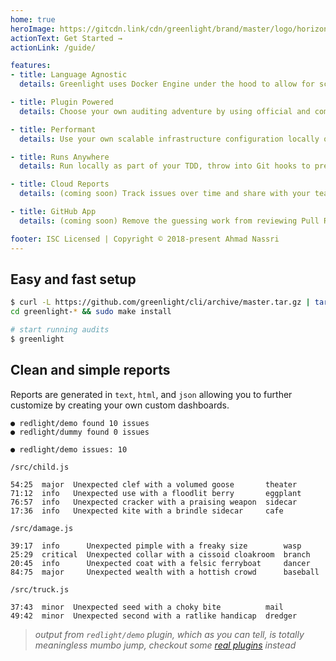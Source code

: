 ```yaml
---
home: true
heroImage: https://gitcdn.link/cdn/greenlight/brand/master/logo/horizontal.svg
actionText: Get Started →
actionLink: /guide/

features:
- title: Language Agnostic
  details: Greenlight uses Docker Engine under the hood to allow for scalable operations and language agnostic plugins.

- title: Plugin Powered
  details: Choose your own auditing adventure by using official and community created plugins, as well as your own custom private plugins.

- title: Performant
  details: Use your own scalable infrastructure configuration locally or in the cloud, with tools such as Docker Swarm to run audits in parallel.

- title: Runs Anywhere
  details: Run locally as part of your TDD, throw into Git hooks to prevent mistakes, or run as part of your CI/CD platform for ultimate gating of team mistakes.

- title: Cloud Reports
  details: (coming soon) Track issues over time and share with your team through a simple and easy to use Dashboard.

- title: GitHub App
  details: (coming soon) Remove the guessing work from reviewing Pull Requests, provide a helpful and detailed change requests for contributors.

footer: ISC Licensed | Copyright © 2018-present Ahmad Nassri
---
```


## Easy and fast setup

```bash
$ curl -L https://github.com/greenlight/cli/archive/master.tar.gz | tar xvz
cd greenlight-* && sudo make install

# start running audits
$ greenlight
```

## Clean and simple reports

Reports are generated in `text`, `html`, and `json` allowing you to further customize by creating your own custom dashboards.

```plain
● redlight/demo found 10 issues
● redlight/dummy found 0 issues

● redlight/demo issues: 10

/src/child.js

54:25  major  Unexpected clef with a volumed goose       theater
71:12  info   Unexpected use with a floodlit berry       eggplant
76:57  info   Unexpected cracker with a praising weapon  sidecar
17:36  info   Unexpected kite with a brindle sidecar     cafe

/src/damage.js

39:17  info      Unexpected pimple with a freaky size        wasp
25:29  critical  Unexpected collar with a cissoid cloakroom  branch
20:45  info      Unexpected coat with a felsic ferryboat     dancer
84:75  major     Unexpected wealth with a hottish crowd      baseball

/src/truck.js

37:43  minor  Unexpected seed with a choky bite          mail
49:42  minor  Unexpected second with a ratlike handicap  dredger
```

> _output from `redlight/demo` plugin, which as you can tell, is totally meaningless mumbo jump, checkout some [real plugins](/plugins/) instead_
